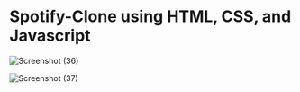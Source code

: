 # Spotify-Clone using HTML, CSS, and Javascript 
 
 
 
 
 
 
 
 
 
 
 ![Screenshot (36)](https://github.com/isha141/Spotify-Clone/assets/87226077/f4361c69-f68f-43ab-9199-163f70039f74) 
 
 
 
 
 
 
 
 
 
 
 
 
![Screenshot (37)](https://github.com/isha141/Spotify-Clone/assets/87226077/f56bcca3-31d5-4186-83c8-6e6f3510f0c0)
